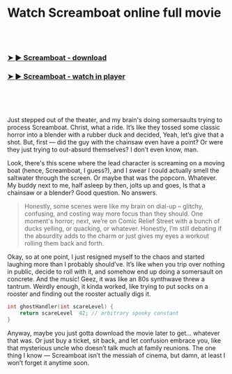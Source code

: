 <h1>Watch Screamboat online full movie</h1>


<br><br>

<h3><a href="https://Harrisons-pauxuesiters1980.github.io/gbfkfzifuc/">➤ ► Screamboat - download</a></h3> 
<h3><a href="https://Harrisons-pauxuesiters1980.github.io/gbfkfzifuc/">➤ ► Screamboat - watch in player</a></h3>


<br><br><br>


Just stepped out of the theater, and my brain's doing somersaults trying to process Screamboat. Christ, what a ride. It’s like they tossed some classic horror into a blender with a rubber duck and decided, Yeah, let’s give that a shot. But, first — did the guy with the chainsaw even have a point? Or were they just trying to out-absurd themselves? I don’t even know, man.

Look, there's this scene where the lead character is screaming on a moving boat (hence, Screamboat, I guess?), and I swear I could actually smell the saltwater through the screen. Or maybe that was the popcorn. Whatever. My buddy next to me, half asleep by then, jolts up and goes, Is that a chainsaw or a blender? Good question. No answers.

> Honestly, some scenes were like my brain on dial-up – glitchy, confusing, and costing way more focus than they should. One moment's horror; next, we’re on Comic Relief Street with a bunch of ducks yelling, or quacking, or whatever. Honestly, I’m still debating if the absurdity adds to the charm or just gives my eyes a workout rolling them back and forth.

Okay, so at one point, I just resigned myself to the chaos and started laughing more than I probably should’ve. It’s like when you trip over nothing in public, decide to roll with it, and somehow end up doing a somersault on concrete. And the music! Geez, it was like an 80s synthwave threw a tantrum. Weirdly enough, it kinda worked, like trying to put socks on a rooster and finding out the rooster actually digs it.

```cpp
int ghostHandler(int scareLevel) {
    return scareLevel  42; // arbitrary spooky constant
}
```

Anyway, maybe you just gotta download the movie later to get... whatever that was. Or just buy a ticket, sit back, and let confusion embrace you, like that mysterious uncle who doesn’t talk much at family reunions. The one thing I know — Screamboat isn’t the messiah of cinema, but damn, at least I won’t forget it anytime soon.
